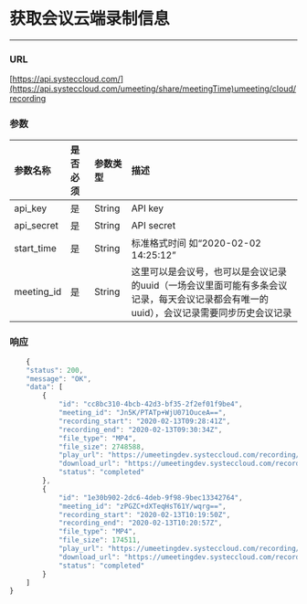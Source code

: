 # 获取会议云端录制信息

---

### URL

[https://api.systeccloud.com/](https://api.systeccloud.com/umeeting/share/meetingTime)umeeting/cloud/recording

### 参数

| 参数名称 | 是否必须 | 参数类型 | 描述 |
| :--- | :--- | :--- | :--- |
| api\_key | 是 | String | API key |
| api\_secret | 是 | String | API secret |
| start\_time | 是 | String | 标准格式时间 如“2020-02-02 14:25:12” |
| meeting\_id | 是 | String | 这里可以是会议号，也可以是会议记录的uuid（一场会议里面可能有多条会议记录，每天会议记录都会有唯一的uuid），会议记录需要同步历史会议记录 |

### 响应

```js
    {
    "status": 200,
    "message": "OK",
    "data": [
        {
            "id": "cc8bc310-4bcb-42d3-bf35-2f2ef01f9be4",
            "meeting_id": "Jn5K/PTATp+WjU071OuceA==",                        // 会议uuid
            "recording_start": "2020-02-13T09:28:41Z",
            "recording_end": "2020-02-13T09:30:34Z",
            "file_type": "MP4",
            "file_size": 2748588,
            "play_url": "https://umeetingdev.systeccloud.com/recording/play/5MoKVVAxj3yen1wP8kh3YSxt4BJBSDrr29jrovwDamAL-yBcqI2YTbNvLK8h6exW",            // 播放地址
            "download_url": "https://umeetingdev.systeccloud.com/recording/download/5MoKVVAxj3yen1wP8kh3YSxt4BJBSDrr29jrovwDamAL-yBcqI2YTbNvLK8h6exW",    // 下载地址
            "status": "completed"
        },
        {
            "id": "1e30b902-2dc6-4deb-9f98-9bec13342764",
            "meeting_id": "zPGZC+dXTeqHsT61Y/wqrg==",
            "recording_start": "2020-02-13T10:19:50Z",
            "recording_end": "2020-02-13T10:20:57Z",
            "file_type": "MP4",
            "file_size": 174511,
            "play_url": "https://umeetingdev.systeccloud.com/recording/play/Ogc6sUt__IpDozayoUOo5EAG4aVeCQqSqjOM5kjVF9OsvwyMK2eYMxyyeZZkU0bZ",
            "download_url": "https://umeetingdev.systeccloud.com/recording/download/Ogc6sUt__IpDozayoUOo5EAG4aVeCQqSqjOM5kjVF9OsvwyMK2eYMxyyeZZkU0bZ",
            "status": "completed"
        }
    ]
}
```



